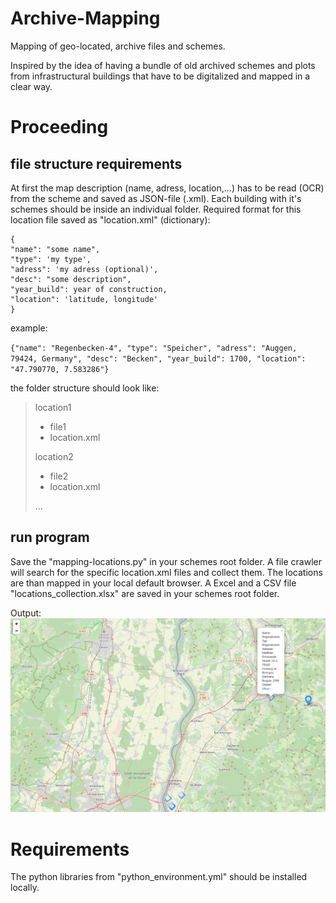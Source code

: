 # Archive-Mapping
Mapping of geo-located,  archive files and schemes.

Inspired by the idea of having a bundle of old archived schemes and plots from infrastructural buildings that have to be digitalized and mapped in a clear way.

# Proceeding
## file structure requirements
At first the map description (name, adress, location,...) has to be read (OCR) from the scheme and saved as JSON-file (.xml). Each building with it's schemes should be  inside an individual folder. Required format for this location file saved as "location.xml" (dictionary):


    {
    "name": "some name",
    "type": 'my type',
    "adress": 'my adress (optional)',
    "desc": "some description",
    "year_build": year of construction,
    "location": 'latitude, longitude'
    }

example:

`{"name": "Regenbecken-4",
"type": "Speicher",
"adress": "Auggen, 79424, Germany",
"desc": "Becken",
"year_build": 1700,
"location": "47.790770, 7.583286"}`

the folder structure should look like:
>
>location1
>* file1
>* location.xml
>
>location2
>* file2
>* location.xml
>
> ...

## run program
Save the "mapping-locations.py" in your schemes root folder. A file crawler will search for the specific location.xml files and collect them. The locations are than mapped in your local default browser. A Excel and a CSV file "locations_collection.xlsx" are saved in your schemes root folder.

Output:
![Location map of all listed locations](src/screenshot-webbrowser.png)
# Requirements
The python libraries from "python_environment.yml" should be installed locally.